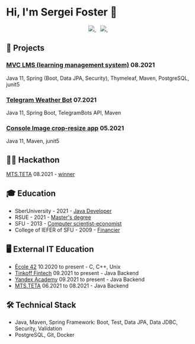 # Hi, I'm Sergei Foster 👋

<p align='center'>
   <a href="https://t.me/se_foster" target="_blank">
    <img src="https://img.shields.io/badge/Telegram-2CA5E0?style=for-the-badge&logo=telegram&logoColor=white" />        
  </a>&nbsp;&nbsp;
   <a href="mailto:ovcharenko@outlook.com" target="_blank">
    <img src="https://img.shields.io/badge/mail-eb4235?style=for-the-badge&logo=gmail&logoColor=white" />        
  </a>&nbsp;&nbsp;

## 📁 Projects
   
### [MVC LMS (learning management system)](https://github.com/nhoras/MVC-LMS) 08.2021
Java 11, Spring (Boot, Data JPA, Security), Thymeleaf, Maven, PostgreSQL, junit5

### [Telegram Weather Bot](https://github.com/nhoras/TelegramWeatherBot) 07.2021
Java 11, Spring Boot, TelegramBots API, Maven

### [Console Image crop-resize app](https://github.com/nhoras/crop_resize) 05.2021
Java 11, Maven, junit5

## 👨‍💻 Hackathon
[MTS.TETA](https://edtech17.notion.site/2021-b5aa7c065dc04ca59aefe057fb7344e0) 08.2021 - [winner](https://drive.google.com/file/d/1JrL_VCDoQoAsaDdXlsvbPlVLzT9sg6Gr/view?usp=sharing) 

## 🎓 Education
* SberUniversity - 2021 - [Java Developer](https://drive.google.com/file/d/1Dx7IU_-AUXP0TIoUu2DE4t1j2ZQFcguU/view?usp=sharing)
* RSUE - 2021 - [Master's degree](https://drive.google.com/file/d/1cublPKZKbq5VLKB7PMuzcWfJyczT69MB/view?usp=sharing)
* SFU - 2013 - [Computer scientist-economist](https://drive.google.com/file/d/1u_7Wf86TWeDCC11CCVjetm2bzWGIwfmT/view?usp=sharing)
* College of IEFER of SFU - 2009 - [Financier](https://drive.google.com/file/d/1hRwxC6yruyy4OAtPFRfzxrQ8VZkVXsml/view?usp=sharing)

## 🖥 External IT Education
* [École 42](https://42.fr/) 10.2020 to present - C, C++, Unix
* [Tinkoff Fintech](https://fintech.tinkoff.ru/study/fintech/java/) 09.2021 to present - Java Backend
* [Yandex Academy](https://academy.yandex.ru/schools/backend) 09.2021 to present - Java Backend
* [MTS.TETA](https://www.teta.mts.ru/backend_program_description) 06.2021 to 08.2021 - Java Backend

## 🛠 Technical Stack
* Java, Maven, Spring Framework: Boot, Test, Data JPA, Data JDBC, Security, Validation
* PostgreSQL, Git, Docker
